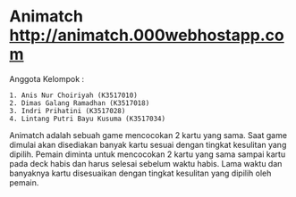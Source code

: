 # Animatch http://animatch.000webhostapp.com

Anggota Kelompok :

    1. Anis Nur Choiriyah (K3517010)
    2. Dimas Galang Ramadhan (K3517018)
    3. Indri Prihatini (K3517028)
    4. Lintang Putri Bayu Kusuma (K3517034)

Animatch adalah sebuah game mencocokan 2 kartu yang sama. Saat game dimulai akan disediakan banyak kartu sesuai dengan tingkat kesulitan yang dipilih. Pemain diminta untuk mencocokan 2 kartu yang sama sampai kartu pada deck habis dan harus selesai sebelum waktu habis. Lama waktu dan banyaknya kartu disesuaikan dengan tingkat kesulitan yang dipilih oleh pemain.
